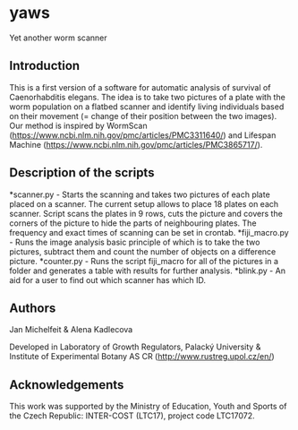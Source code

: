 # yaws
Yet another worm scanner

## Introduction
This is a first version of a software for automatic analysis of survival of Caenorhabditis elegans. The idea is to take two pictures of a plate with the worm population on a flatbed scanner and identify living individuals based on their movement (= change of their position between the two images). Our method is inspired by WormScan (<https://www.ncbi.nlm.nih.gov/pmc/articles/PMC3311640/>) and Lifespan Machine (<https://www.ncbi.nlm.nih.gov/pmc/articles/PMC3865717/>).

## Description of the scripts
*scanner.py - Starts the scanning and takes two pictures of each plate placed on a scanner. The current setup allows to place 18 plates on each scanner. Script scans the plates in 9 rows, cuts the picture and covers the corners of the picture to hide the parts of neighbouring plates. The frequency and exact times of scanning can be set in crontab.
*fiji_macro.py - Runs the image analysis basic principle of which is to take the two pictures, subtract them and count the number of objects on a difference picture.
*counter.py - Runs the script fiji_macro for all of the pictures in a folder and generates a table with results for further analysis.
*blink.py - An aid for a user to find out which scanner has which ID.

## Authors
Jan Michelfeit & Alena Kadlecova

Developed in Laboratory of Growth Regulators, Palacký University & Institute of Experimental Botany AS CR (<http://www.rustreg.upol.cz/en/>)

## Acknowledgements
This work was supported by the Ministry of Education, Youth and Sports of the Czech Republic: INTER-COST (LTC17), project code LTC17072.

